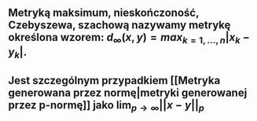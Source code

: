 ## **Metryką maksimum**, **nieskończoność**, **Czebyszewa**, **szachową** nazywamy metrykę określona wzorem: $d_{\infty}(x,y)=max_{k=1,...,n}|x_k-y_k|$. 
## Jest szczególnym przypadkiem [[Metryka generowana przez normę|metryki generowanej przez p-normę]] jako $\lim_{p\to\infty}||x-y||_p$ 
